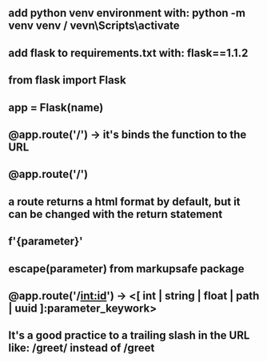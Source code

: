 ## add python venv environment with: python -m venv venv / vevn\Scripts\activate
## add flask to requirements.txt with: flask==1.1.2
## from flask import Flask
## app = Flask(__name__)
## @app.route('/') -> it's binds the function to the URL
## @app.route('/<parameter>')
## a route returns a html format by default, but it can be changed with the return statement
## f'{parameter}'
## escape(parameter) from markupsafe package
## @app.route('/<int:id>') -> <[ int | string | float | path | uuid ]:parameter_keywork>
## It's a good practice to a trailing slash in the URL like: /greet/ instead of /greet
## 